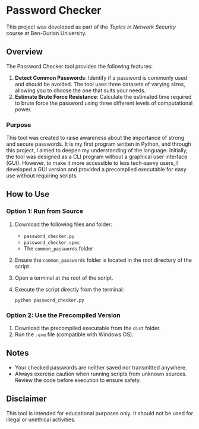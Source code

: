 # Password Checker

This project was developed as part of the *Topics in Network Security* course at Ben-Gurion University.

## Overview
The Password Checker tool provides the following features:

1. **Detect Common Passwords**: Identify if a password is commonly used and should be avoided. The tool uses three datasets of varying sizes, allowing you to choose the one that suits your needs.
2. **Estimate Brute Force Resistance**: Calculate the estimated time required to brute force the password using three different levels of computational power.

### Purpose
This tool was created to raise awareness about the importance of strong and secure passwords. It is my first program written in Python, and through this project, I aimed to deepen my understanding of the language. Initially, the tool was designed as a CLI program without a graphical user interface (GUI). However, to make it more accessible to less tech-savvy users, I developed a GUI version and provided a precompiled executable for easy use without requiring scripts.

## How to Use

### Option 1: Run from Source
1. Download the following files and folder:
   - `password_checker.py`
   - `password_checker.spec`
   - The `common_passwords` folder

2. Ensure the `common_passwords` folder is located in the root directory of the script.

3. Open a terminal at the root of the script.

4. Execute the script directly from the terminal:
   ```
   python password_checker.py
   ```

### Option 2: Use the Precompiled Version
1. Download the precompiled executable from the `dist` folder.
2. Run the `.exe` file (compatible with Windows OS).

## Notes
- Your checked passwords are neither saved nor transmitted anywhere.
- Always exercise caution when running scripts from unknown sources. Review the code before execution to ensure safety.

## Disclaimer
This tool is intended for educational purposes only. It should not be used for illegal or unethical activities.
